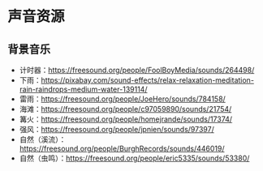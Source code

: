 # 声音资源

## 背景音乐

- 计时器：<https://freesound.org/people/FoolBoyMedia/sounds/264498/>
- 下雨：<https://pixabay.com/sound-effects/relax-relaxation-meditation-rain-raindrops-medium-water-139114/>
- 雷雨：<https://freesound.org/people/JoeHero/sounds/784158/>
- 海滩：<https://freesound.org/people/c97059890/sounds/21754/>
- 篝火：<https://freesound.org/people/homejrande/sounds/17374/>
- 强风：<https://freesound.org/people/jpnien/sounds/97397/>
- 自然（溪流）：<https://freesound.org/people/BurghRecords/sounds/446019/>
- 自然（虫鸣）：<https://freesound.org/people/eric5335/sounds/53380/>
